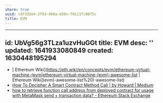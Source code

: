 ```yaml
---
share: true
uuid: c8f3d2e4-2f03-496a-b59c-f0111fc8075c
title: EVM
---
```

---
id: UbVg56g3TLza1uzvHuGGt
title: EVM
desc: ''
updated: 1641933080849
created: 1630448195294
---

* [ Ethereum Wiki](https://eth.wiki/en/concepts/evm/ethereum-virtual-machine-(evm|ethereum-virtual-machine-(evm)-awesome-list | Ethereum Wiki](evm)-awesome-list%20)-awesome-list)
* [How To Decipher A Smart Contract Method Call | by Howard | Medium](https://medium.com/@hayeah/how-to-decipher-a-smart-contract-method-call-8ee980311603)
* [how to retrieve function call address from deployed contract for usage with MetaMask send + transaction data? - Ethereum Stack Exchange](https://ethereum.stackexchange.com/questions/19034/how-to-retrieve-function-call-address-from-deployed-contract-for-usage-with-meta)

